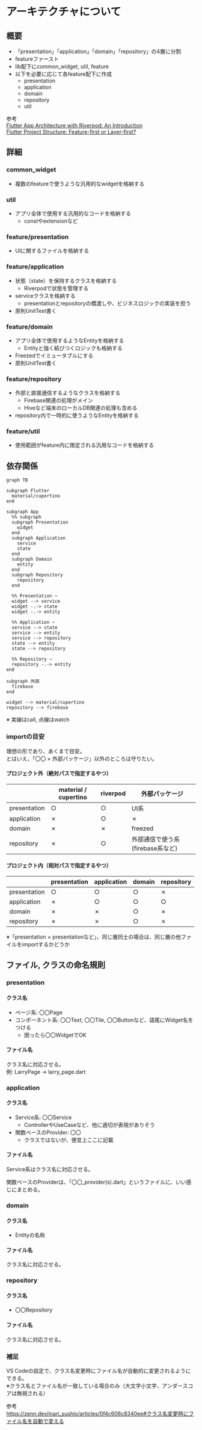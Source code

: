 # アーキテクチャについて

## 概要

- 「presentation」「application」「domain」「repository」の4層に分割
- featureファースト
- lib配下にcommon_widget, util, feature
- 以下を必要に応じて各feature配下に作成
  - presentation
  - application
  - domain
  - repository
  - util

参考  
[Flutter App Architecture with Riverpod: An Introduction](https://codewithandrea.com/articles/flutter-app-architecture-riverpod-introduction/)  
[Flutter Project Structure: Feature-first or Layer-first?](https://codewithandrea.com/articles/flutter-project-structure/)


## 詳細

### common_widget

- 複数のfeatureで使うような汎用的なwidgetを格納する

### util

- アプリ全体で使用する汎用的なコードを格納する
  - constやextensionなど

### feature/presentation

- UIに関するファイルを格納する

### feature/application

- 状態（state）を保持するクラスを格納する
  - Riverpodで状態を管理する
- serviceクラスを格納する
  - presentationとrepositoryの橋渡しや、ビジネスロジックの実装を担う
- 原則UnitTest書く

### feature/domain

- アプリ全体で使用するようなEntityを格納する
  - Entityと強く結びつくロジックも格納する
- Freezedでイミュータブルにする
- 原則UnitTest書く

### feature/repository
- 外部と直接通信するようなクラスを格納する
  - Firebase関連の処理がメイン
  - Hiveなど端末のローカルDB関連の処理も含める
- repository内で一時的に使うようなEntityを格納する

### feature/util

- 使用範囲がfeature内に限定される汎用なコードを格納する

## 依存関係

```mermaid
graph TB

subgraph Flutter
  material/cupertino
end

subgraph App
  %% subgraph
  subgraph Presentation
    widget
  end
  subgraph Application
    service
    state
  end
  subgraph Domain
    entity
  end  
  subgraph Repository
    repository
  end

  %% Presentation ~
  widget --> service
  widget -.-> state 
  widget -.-> entity

  %% Application ~
  service --> state 
  service --> entity
  service --> repository
  state --> entity
  state --> repository

  %% Repository ~
  repository -.-> entity
end

subgraph 外部
  firebase
end

widget --> material/cupertino
repository --> firebase

```
※ 実線はcall, 点線はwatch

### importの目安

理想の形であり、あくまで目安。  
とはいえ、「〇〇 × 外部パッケージ」以外のところは守りたい。


#### プロジェクト外（絶対パスで指定するやつ）

|                | material / cupertino | riverpod | 外部パッケージ                 |
|----------------|----------------------|----------|-------------------------     |
| presentation   | ○                    | ○        | UI系                         |
| application    | ✗                    | ○        | ✗                            |
| domain         | ✗                    | ✗        | freezed                      |
| repository     | ✗                    | ○        | 外部通信で使う系(firebase系など) |


#### プロジェクト内（相対パスで指定するやつ）
|                | presentation | application | domain | repository |
|----------------|--------------|-------------|--------|------------|
| presentation   | ○            | ○           | ○      | ✗          |
| application    | ✗            | ○           | ○      | ○          |
| domain         | ✗            | ✗           | ○      | ✗          |
| repository     | ✗            | ✗           | ○      | ✗          |

※「presentation × presentationなど」、同じ層同士の場合は、同じ層の他ファイルをimportするかどうか

## ファイル, クラスの命名規則

### presentation

#### クラス名

- ページ系: 〇〇Page
- コンポーネント系: 〇〇Text, 〇〇Tile, 〇〇Buttonなど、語尾にWidget名をつける
  - 困ったら〇〇WidgetでOK

#### ファイル名

クラス名に対応させる。  
例: LarryPage -> larry_page.dart

### application

#### クラス名

- Service系: 〇〇Service
  - ControllerやUseCaseなど、他に適切が表現がありそう
- 関数ベースのProvider: 〇〇
  - クラスではないが、便宜上ここに記載

#### ファイル名

Service系はクラス名に対応させる。  

関数ベースのProviderは、「〇〇_provider(s).dart」というファイルに、いい感じにまとめる。

### domain

#### クラス名

- Entityの名称

#### ファイル名

クラス名に対応させる。

### repository

#### クラス名

- 〇〇Repository

#### ファイル名

クラス名に対応させる。

### 補足

VS Codeの設定で、クラス名変更時にファイル名が自動的に変更されるようにできる。  
※クラス名とファイル名が一致している場合のみ（大文字小文字、アンダースコアは無視される）

参考  
https://zenn.dev/inari_sushio/articles/0f4c606c8340ee#クラス名変更時にファイル名を自動で変える